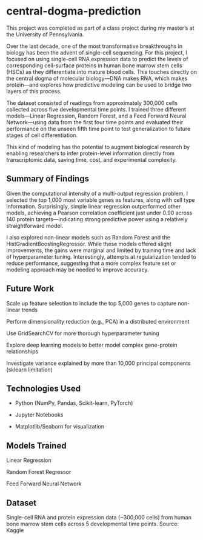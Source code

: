 # central-dogma-prediction

This project was completed as part of a class project during my master’s at the University of Pennsylvania.

Over the last decade, one of the most transformative breakthroughs in biology has been the advent of single-cell sequencing. For this project, I focused on using single-cell RNA expression data to predict the levels of corresponding cell-surface proteins in human bone marrow stem cells (HSCs) as they differentiate into mature blood cells. This touches directly on the central dogma of molecular biology—DNA makes RNA, which makes protein—and explores how predictive modeling can be used to bridge two layers of this process.

The dataset consisted of readings from approximately 300,000 cells collected across five developmental time points. I trained three different models—Linear Regression, Random Forest, and a Feed Forward Neural Network—using data from the first four time points and evaluated their performance on the unseen fifth time point to test generalization to future stages of cell differentiation.

This kind of modeling has the potential to augment biological research by enabling researchers to infer protein-level information directly from transcriptomic data, saving time, cost, and experimental complexity.

## Summary of Findings
Given the computational intensity of a multi-output regression problem, I selected the top 1,000 most variable genes as features, along with cell type information. Surprisingly, simple linear regression outperformed other models, achieving a Pearson correlation coefficient just under 0.90 across 140 protein targets—indicating strong predictive power using a relatively straightforward model.

I also explored non-linear models such as Random Forest and the HistGradientBoostingRegressor. While these models offered slight improvements, the gains were marginal and limited by training time and lack of hyperparameter tuning. Interestingly, attempts at regularization tended to reduce performance, suggesting that a more complex feature set or modeling approach may be needed to improve accuracy.

## Future Work
Scale up feature selection to include the top 5,000 genes to capture non-linear trends

Perform dimensionality reduction (e.g., PCA) in a distributed environment

Use GridSearchCV for more thorough hyperparameter tuning

Explore deep learning models to better model complex gene-protein relationships

Investigate variance explained by more than 10,000 principal components (sklearn limitation)

## Technologies Used
- Python (NumPy, Pandas, Scikit-learn, PyTorch)

- Jupyter Notebooks

- Matplotlib/Seaborn for visualization

## Models Trained
Linear Regression

Random Forest Regressor

Feed Forward Neural Network

## Dataset
Single-cell RNA and protein expression data (~300,000 cells) from human bone marrow stem cells across 5 developmental time points. Source: Kaggle
